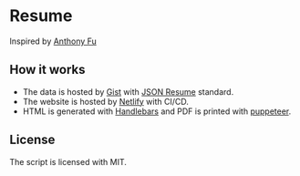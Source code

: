 # Resume

Inspired by [Anthony Fu](https://github.com/antfu)

## How it works

- The data is hosted by [Gist](https://gist.github.com/antfu/ceb04ede6daf195eaf51e32b6aef5d4e) with [JSON Resume](https://jsonresume.org/) standard.
- The website is hosted by [Netlify](http://netlify.com/) with CI/CD.
- HTML is generated with [Handlebars](https://handlebarsjs.com/) and PDF is printed with [puppeteer](https://github.com/puppeteer/puppeteer/).

## License

The script is licensed with MIT.

